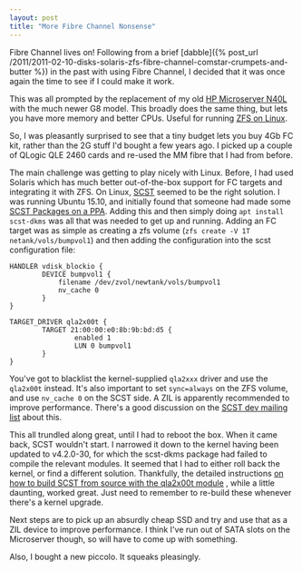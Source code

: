 ```yaml
---
layout: post
title: "More Fibre Channel Nonsense"
---
```


Fibre Channel lives on! Following from a brief [dabble]({% post_url
/2011/2011-02-10-disks-solaris-zfs-fibre-channel-comstar-crumpets-and-butter %}) in the past with using Fibre Channel, I
decided that it was once again the time to see if I could make it work.

This was all prompted by the replacement of my
old [HP Microserver N40L](http://n40l.wikia.com/wiki/HP_MicroServer_N40L_Wiki) with the much newer G8 model. This
broadly does the same thing, but lets you have more memory and better CPUs. Useful for
running [ZFS on Linux](http://zfsonlinux.org/).

So, I was pleasantly surprised to see that a tiny budget lets you buy 4Gb FC kit, rather than the 2G stuff I'd bought a
few years ago. I picked up a couple of QLogic QLE 2460 cards and re-used the MM fibre that I had from before.

The main challenge was getting to play nicely with Linux. Before, I had used Solaris which has much better
out-of-the-box support for FC targets and integrating it with ZFS. On Linux, [SCST](http://scst.sourceforge.net/) seemed
to be the right solution. I was running Ubuntu 15.10, and initially found that someone had made
some [SCST Packages on a PPA](https://launchpad.net/~scst/+archive/ubuntu/3.1.x). Adding this and then simply
doing `apt install scst-dkms` was all that was needed to get up and running. Adding an FC target was as simple as
creating a zfs volume (`zfs create -V 1T netank/vols/bumpvol1`) and then adding the configuration into the scst
configuration file:

```
HANDLER vdisk_blockio {
        DEVICE bumpvol1 {
            filename /dev/zvol/newtank/vols/bumpvol1
            nv_cache 0
        }
}

TARGET_DRIVER qla2x00t {
        TARGET 21:00:00:e0:8b:9b:bd:d5 {
                enabled 1
                LUN 0 bumpvol1
        }
}
```

You've got to blacklist the kernel-supplied `qla2xxx` driver and use the `qla2x00t` instead. It's also important to
set `sync=always` on the ZFS volume, and use `nv_cache 0` on the SCST side. A ZIL is apparently recommended to improve
performance. There's a good discussion on
the [SCST dev mailing list](https://sourceforge.net/p/scst/mailman/scst-devel/thread/53110470.7030106@vlnb.net/) about
this.

This all trundled along great, until I had to reboot the box. When it came back, SCST wouldn't start. I narrowed it down
to the kernel having been updated to v4.2.0-30, for which the scst-dkms package had failed to compile the relevant
modules. It seemed that I had to either roll back the kernel, or find a different solution. Thankfully, the detailed
instructions [on how to build SCST from source with the qla2x00t module](http://scst.sourceforge.net/qla2x00t-howto.html) ,
while a little daunting, worked great. Just need to remember to re-build these whenever there's a kernel upgrade.

Next steps are to pick up an absurdly cheap SSD and try and use that as a ZIL device to improve performance. I think
I've run out of SATA slots on the Microserver though, so will have to come up with something.

Also, I bought a new piccolo. It squeaks pleasingly.
